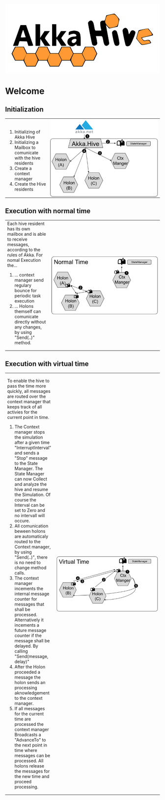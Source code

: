 
![image logo](./images/logo.svg) 

# Welcome
## Initialization 
<table>
    <tr>
        <td>
            <br>
            <ol>
                <li>Initializing of Akka Hive</li>
                <li>Initializing a Mailbox to comunicate with the hive residents </li>
                <li>Create a context manager</li>
                <li>Create the Hive residents</li>
            </ol>
        </td>
        <td width="350">
            <img src="./images/Init.png" width="350" style="float: right"/>
        </td>
    </tr>
</table>

## Execution with normal time 
<table>
    <tr>
        <td>
        Each hive resident has its own mailbox and is able to receive messages, according to the rules of Akka. For nomal Execution the...
            <ol>
                <li>... context manager send regulary bounce for periodic task execution</li>
                <li>... Holons themself can comunicate directly without any changes, by using "Send(..)" method.</li>
            </ol>
        </td>
        <td width="350" >
            <img src="./images/NormalTime.png"  width="350" style="float: right"/>
        </td>
    </tr>
</table>

## Execution with virtual time 
<table>
    <tr>
        <td>
        <p>To enable the hive to pass the time more quickly, all messages are routed over the context manager that keeps track of all activies for the current point in time.</p>
             <ol>
                <li>The Context manager stops the simulation after a given time "InterruptInterval" and sends a "Stop" message to the State Manager. The State Manager can now Collect and analyze the hive and resume the Simulation. Of course the Interval can be set to Zero and no intervall will occure.</li>
                <li>All comunication beween holons are automaticaly routed to the Context manager, by using "Send(..)", there is no need to change method calls. </li>
                <li>The context manager incements the internal message counter for messages that shall be processed. Alternatively it incements a future message counter if the message shall be delayed. By calling "Send(message, delay)"</li>
                <li>After the Holon proceeded a message the holon sends an processing aknowledgement to the context manager.</li>
                <li>If all messages for the current time are processed the context manager Broadcasts a "AdvanceTo" to the next point in time where messages can be processed. All holons release the messages for the new time and proceed processing.</li>
            </ol>
        </td>
        <td width="350" >
            <img src="./images/VirtualTime.png"  width="350" style="float: right"/>
        </td>
    </tr>
</table>
